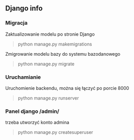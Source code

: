 ## Django info

### Migracja
Zaktualizowanie modelu po stronie Django
> python manage.py makemigrations

Zmigrowanie modelu bazy do systemu bazodanowego
> python manage.py migrate

### Uruchamianie 
Uruchomienie backendu, można się łączyć po porcie 8000
>python manage.py runserver

### Panel django /admin/
trzeba utworzyć konto admina
>python manage.py createsuperuser
